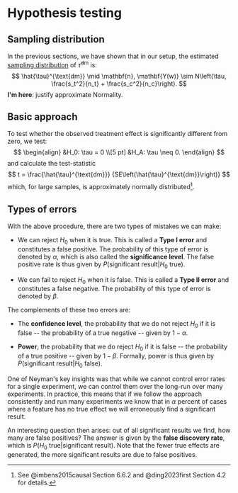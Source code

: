 # Hypothesis testing


## Sampling distribution

In the previous sections, we have shown that in our setup, the estimated [sampling distribution](stats_foundations.md#sampling-distribution) of $\hat{\tau}^{\text{dm}}$ is:
$$
\hat{\tau}^{\text{dm}} \mid \mathbf{n}, \mathbf{Y(w)} \sim N\left(\tau, \frac{s_t^2}{n_t} + \frac{s_c^2}{n_c}\right).
$$
**I'm here**: justify approximate Normality.


## Basic approach

To test whether the observed treatment effect is significantly different from zero, we test:
$$
\begin{align}
&H_0: \tau = 0 \\[5 pt]
&H_A: \tau \neq 0.
\end{align}
$$
and calculate the test-statistic
$$
t = \frac{\hat{\tau}^{\text{dm}}}
{SE\left(\hat{\tau}^{\text{dm}}\right)}
$$
which, for large samples, is approximately normally distributed[^1].

## Types of errors

With the above procedure, there are two types of mistakes we can make:

- We can reject $H_0$ when it is true. This is called a **Type I error** and constitutes a false positive. The probability of this type of error is denoted by $\alpha$, which is also called the **significance level**. The false positive rate is thus given by $P(\text{significant result} | H_0\text{ true})$.

- We can fail to reject $H_0$ when it is false. This is called a **Type II error** and constitutes a false negative. The probability of this type of error is denoted by $\beta$.

The complements of these two errors are:

- The **confidence level**, the probability that we do not reject $H_0$ if it is false -- the probability of a true negative -- given by $1 - \alpha$.

- **Power**, the probability that we do reject $H_0$ if it is false -- the probability of a true positive -- given by $1 - \beta$. Formally, power is thus given by $P(\text{significant result} | H_0\text{ false})$.

One of Neyman's key insights was that while we cannot control error rates for a single experiment, we can control them over the long-run over many experiments. In practice, this means that if we follow the approach consistently and run many experiments we know that in $\alpha$ percent of cases where a feature has no true effect we will erroneously find a significant result.

An interesting question then arises: out of all significant results we find, how many are false positives? The answer is given by the **false discovery rate**, which is $P(H_0\text{ true} | \text{significant result})$. Note that the fewer true effects are generated, the more significant results are due to false positives.


[^1]: See @imbens2015causal Section 6.6.2 and @ding2023first Section 4.2 for details.
